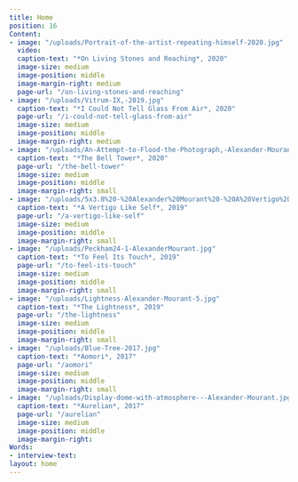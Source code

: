 ```yaml
---
title: Home
position: 16
Content:
- image: "/uploads/Portrait-of-the-artist-repeating-himself-2020.jpg"
  video: 
  caption-text: "*On Living Stones and Reaching*, 2020"
  image-size: medium
  image-position: middle
  image-margin-right: medium
  page-url: "/on-living-stones-and-reaching"
- image: "/uploads/Vitrum-IX,-2019.jpg"
  caption-text: "*I Could Not Tell Glass From Air*, 2020"
  page-url: "/i-could-not-tell-glass-from-air"
  image-size: medium
  image-position: middle
  image-margin-right: medium
- image: "/uploads/An-Attempt-to-Flood-the-Photograph,-Alexander-Mourant,-2020.jpg"
  caption-text: "*The Bell Tower*, 2020"
  page-url: "/the-bell-tower"
  image-size: medium
  image-position: middle
  image-margin-right: small
- image: "/uploads/5x3.8%20-%20Alexander%20Mourant%20-%20A%20Vertigo%20Like%20Self%20-%203.jpg"
  caption-text: "*A Vertigo Like Self*, 2019"
  page-url: "/a-vertigo-like-self"
  image-size: medium
  image-position: middle
  image-margin-right: small
- image: "/uploads/Peckham24-1-AlexanderMourant.jpg"
  caption-text: "*To Feel Its Touch*, 2019"
  page-url: "/to-feel-its-touch"
  image-size: medium
  image-position: middle
  image-margin-right: small
- image: "/uploads/Lightness-Alexander-Mourant-5.jpg"
  caption-text: "*The Lightness*, 2019"
  page-url: "/the-lightness"
  image-size: medium
  image-position: middle
  image-margin-right: small
- image: "/uploads/Blue-Tree-2017.jpg"
  caption-text: "*Aomori*, 2017"
  page-url: "/aomori"
  image-size: medium
  image-position: middle
  image-margin-right: small
- image: "/uploads/Display-dome-with-atmosphere---Alexander-Mourant.jpg"
  caption-text: "*Aurelian*, 2017"
  page-url: "/aurelian"
  image-size: medium
  image-position: middle
  image-margin-right: 
Words:
- interview-text: 
layout: home
---
```


